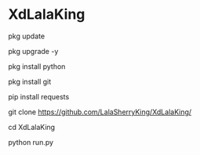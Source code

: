 # XdLalaKing



pkg update 

pkg upgrade -y

pkg install python

pkg install git

pip install requests


git clone https://github.com/LalaSherryKing/XdLalaKing/


cd XdLalaKing

python run.py

